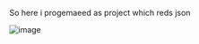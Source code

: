 So here i progemaeed as project which reds json 


![image](https://github.com/user-attachments/assets/f4560410-b9fe-4f1c-8be1-dcaacaa4d7f2)
